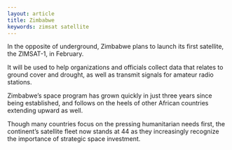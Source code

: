 ```yaml
---
layout: article
title: Zimbabwe
keywords: zimsat satellite
---
```


In the opposite of underground, Zimbabwe plans to launch its first satellite, the ZIMSAT-1, in February.

It will be used to help organizations and officials collect data that relates to ground cover and drought, as well as transmit signals for amateur radio stations.

Zimbabwe’s space program has grown quickly in just three years since being established, and follows on the heels of other African countries extending upward as well.

Though many countries focus on the pressing humanitarian needs first, the continent’s satellite fleet now stands at 44 as they increasingly recognize the importance of strategic space investment.
